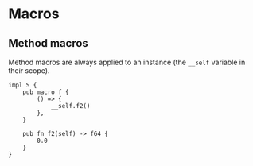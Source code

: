 # Macros

## Method macros

Method macros are always applied to an instance (the `__self` variable in their scope).

```ds
impl S {
    pub macro f {
        () => {
            __self.f2()
        },
    }

    pub fn f2(self) -> f64 {
        0.0
    }
}
```